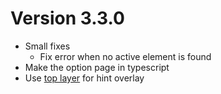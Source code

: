 # Version 3.3.0

- Small fixes
  - Fix error when no active element is found
- Make the option page in typescript
- Use [top layer](https://developer.mozilla.org/en-US/docs/Glossary/Top_layer) for hint overlay
